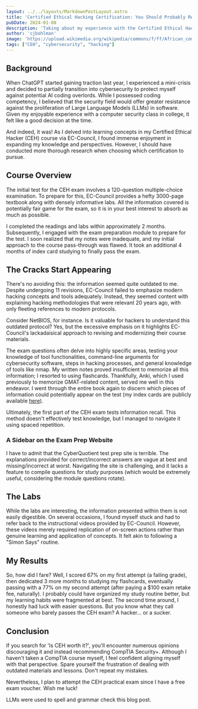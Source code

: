 ```yaml
---
layout: ../../layouts/MarkdownPostLayout.astro
title: 'Certified Ethical Hacking Certification: You Should Probably Reconsider'
pubDate: 2024-01-08
description: 'Taking about my experience with the Certified Ethical Hacking certification from EC-Council'
author: 'cjbohlman'
image: 'https://upload.wikimedia.org/wikipedia/commons/f/ff/African_common_toad_%28Amietophrynus_gutturalis%29_swimming.jpg'
tags: ["CEH", "cybersecurity", "hacking"]
---
```

## Background

When ChatGPT started gaining traction last year, I experienced a mini-crisis and decided to partially transition into cybersecurity to protect myself against potential AI coding overlords. While I possessed coding competency, I believed that the security field would offer greater resistance against the proliferation of Large Language Models (LLMs) in software. Given my enjoyable experience with a computer security class in college, it felt like a good decision at the time.

And indeed, it was! As I delved into learning concepts in my Certified Ethical Hacker (CEH) course via EC-Council, I found immense enjoyment in expanding my knowledge and perspectives. However, I should have conducted more thorough research when choosing which certification to pursue.

## Course Overview

The initial test for the CEH exam involves a 120-question multiple-choice examination. To prepare for this, EC-Council provides a hefty 3000-page textbook along with densely informative labs. All the information covered is potentially fair game for the exam, so it is in your best interest to absorb as much as possible.

I completed the readings and labs within approximately 2 months. Subsequently, I engaged with the exam preparation module to prepare for the test. I soon realized that my notes were inadequate, and my initial approach to the course pass-through was flawed. It took an additional 4 months of index card studying to finally pass the exam.

## The Cracks Start Appearing

There's no avoiding this: the information seemed quite outdated to me. Despite undergoing 11 revisions, EC-Council failed to emphasize modern hacking concepts and tools adequately. Instead, they seemed content with explaining hacking methodologies that were relevant 20 years ago, with only fleeting references to modern protocols.

Consider NetBIOS, for instance. Is it valuable for hackers to understand this outdated protocol? Yes, but the excessive emphasis on it highlights EC-Council's lackadaisical approach to revising and modernizing their course materials.

The exam questions often delve into highly specific areas, testing your knowledge of tool functionalities, command-line arguments for cybersecurity software, steps in hacking processes, and general knowledge of tools like nmap. My written notes proved insufficient to memorize all this information; I resorted to using flashcards. Thankfully, Anki, which I used previously to memorize GMAT-related content, served me well in this endeavor. I went through the entire book again to discern which pieces of information could potentially appear on the test (my index cards are publicly available [here](https://github.com/cjbohlman/cehv12-index-cards)).

Ultimately, the first part of the CEH exam tests information recall. This method doesn't effectively test knowledge, but I managed to navigate it using spaced repetition.

### A Sidebar on the Exam Prep Website

I have to admit that the CyberQuotient test prep site is terrible. The explanations provided for correct/incorrect answers are vague at best and missing/incorrect at worst. Navigating the site is challenging, and it lacks a feature to compile questions for study purposes (which would be extremely useful, considering the module questions rotate).

## The Labs

While the labs are interesting, the information presented within them is not easily digestible. On several occasions, I found myself stuck and had to refer back to the instructional videos provided by EC-Council. However, these videos merely required replication of on-screen actions rather than genuine learning and application of concepts. It felt akin to following a "Simon Says" routine.

## My Results

So, how did I fare? Well, I scored 67% on my first attempt (a failing grade), then dedicated 3 more months to studying my flashcards, eventually passing with a 77% on my second attempt (after paying a $100 exam retake fee, naturally). I probably could have organized my study routine better, but my learning habits were fragmented at best. The second time around, I honestly had luck with easier questions. But you know what they call someone who barely passes the CEH exam? A hacker... or a sucker.

## Conclusion

If you search for 'Is CEH worth it?', you'll encounter numerous opinions discouraging it and instead recommending CompTIA Security+. Although I haven't taken a CompTIA course myself, I feel confident aligning myself with that perspective. Spare yourself the frustration of dealing with outdated materials and lessons. Don't repeat my mistakes.

Nevertheless, I plan to attempt the CEH practical exam since I have a free exam voucher. Wish me luck!

LLMs were used to spell and grammar check this blog post.
